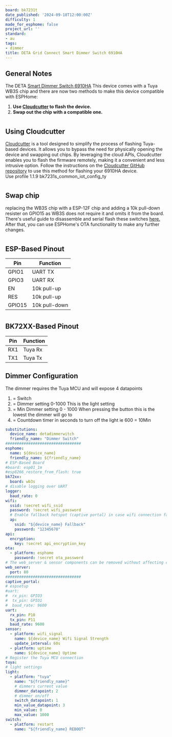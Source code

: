 ```yaml
---
board: bk7231t
date_published: '2024-09-18T12:00:00Z'
difficulty: 1
made_for_esphome: false
project_url: ''
standard:
- au
tags:
- dimmer
title: DETA Grid Connect Smart Dimmer Switch 6910HA
---
```


## General Notes

The DETA [Smart Dimmer Switch 6910HA](https://www.bunnings.com.au/deta-white-grid-connect-smart-touch-single-dimmer_p0237206) This device comes with a Tuya WB3S chip and there are now two methods to make this device compatible with ESPHome:
1. **Use [Cloudcutter](https://github.com/tuya-cloudcutter/tuya-cloudcutter) to flash the device.**
2. **Swap out the chip with a compatible one.**
#

## Using Cloudcutter

[Cloudcutter](https://github.com/tuya-cloudcutter/tuya-cloudcutter) is a tool designed to simplify the process of flashing Tuya-based devices. It allows you to bypass the need for physically opening the device and swapping out chips. By leveraging the cloud APIs, Cloudcutter enables you to flash the firmware remotely, making it a convenient and less intrusive option. Follow the instructions on the [Cloudcutter GitHub repository](https://github.com/tuya-cloudcutter/tuya-cloudcutter) to use this method for flashing your 6910HA device.  
Use profile 1.1.9 bk7231s_common_iot_config_ty
#

## Swap chip

replacing the WB3S chip with a ESP-12F chip and adding a 10k pull-down resister on GPIO15 as WB3S does not require it and omits it from the board.
There's useful guide to disassemble and serial flash these switches [here.](https://blog.mikejmcguire.com/2020/05/22/deta-grid-connect-3-and-4-gang-light-switches-and-home-assistant/) After that, you can use ESPHome's OTA functionality to make any further changes.
#

## ESP-Based Pinout

| Pin    | Function      |
| ------ | ------------- |
| GPIO1  | UART TX       |
| GPIO3  | UART RX       |
| EN     | 10k pull-up   |
| RES    | 10k pull-up   |
| GPIO15 | 10k pull-down |
#

## BK72XX-Based Pinout

| Pin | Function |
| --- | -------- |
| RX1 | Tuya Rx  |
| TX1 | Tuya Tx  |

## Dimmer Configuration

The dimmer requires the Tuya MCU and will expose 4 datapoints
1. = Switch
2. = Dimmer setting 0-1000 This is the light setting
3. = Min Dimmer setting 0 - 1000 When pressing the button this is the lowest the dimmer will go to
4. = Countdown timer in seconds to turn off the light ie 600 = 10Min
```yaml
substitutions:
  device_name: detadimmerwitch
  friendly_name: "Dimmer Switch"
#################################
esphome:
  name: ${device_name}
  friendly_name: ${friendly_name}
# ESP-Based Board
#board: esp01_1m
#esp8266_restore_from_flash: true
bk72xx:
  board: wb3s
# disable logging over UART
logger:
  baud_rate: 0
wifi:
  ssid: !secret wifi_ssid
  password: !secret wifi_password
  # Enable fallback hotspot (captive portal) in case wifi connection fails
  ap:
    ssid: "${device_name} Fallback"
    password: "12345678"
api:
  encryption:
    key: !secret api_encryption_key
ota:
  - platform: esphome
    password: !secret ota_password
# The web_server & sensor components can be removed without affecting core functionaility.
web_server:
  port: 80
#################################
captive_portal:
# espsetup
#uart:
#  rx_pin: GPIO3
#  tx_pin: GPIO1
#  baud_rate: 9600
uart:
  rx_pin: P10
  tx_pin: P11
  baud_rate: 9600
sensor:
  - platform: wifi_signal
    name: ${device_name} Wifi Signal Strength
    update_interval: 60s
  - platform: uptime
    name: ${device_name} Uptime
# Register the Tuya MCU connection
tuya:
# light settings
light:
  - platform: "tuya"
    name: "${friendly_name}"
    # dimmers current value
    dimmer_datapoint: 2
    # dimmer on/off
    switch_datapoint: 1
    min_value_datapoint: 3
    min_value: 0
    max_value: 1000
switch:
  - platform: restart
    name: "${friendly_name} REBOOT"
```
